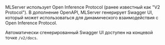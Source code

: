 MLServer использует Open Inference Protocol (ранее известный как "V2 Protocol"). В дополнение OpenAPI, MLServer генерирует Swagger UI, который может использоваться для динамического взаимодействия с Open Inference Protocol.

Автоматически сгенерированный Swagger UI доступен на концевой точке `/v2/docs`.